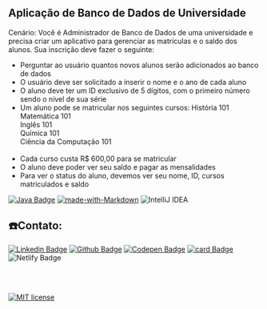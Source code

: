 ## Aplicação de Banco de Dados de Universidade

Cenário: Você é Administrador de Banco de Dados de uma universidade e precisa criar um aplicativo para gerenciar as matrículas e o saldo dos alunos. 
Sua inscrição deve fazer o seguinte: 
* Perguntar ao usuário quantos novos alunos serão adicionados ao banco de dados 
* O usuário deve ser solicitado a inserir o nome e o ano de cada aluno 
* O aluno deve ter um ID exclusivo de 5 dígitos, com o primeiro número sendo o nível de sua série 
* Um aluno pode se matricular nos seguintes cursos: 
     História 101 <br>
     Matemática 101 <br>
     Inglês 101 <br>
     Química 101 <br>
     Ciência da Computação 101 <br>
     <br>
 * Cada curso custa R$ 600,00 para se matricular 
 * O aluno deve poder ver seu saldo e pagar as mensalidades 
 * Para ver o status do aluno, devemos ver seu nome, ID, cursos matriculados e saldo
 
 [![Java Badge](https://img.shields.io/badge/Made%20with-Java-orange.svg)]() [![made-with-Markdown](https://img.shields.io/badge/Made%20with-Markdown-1f425f.svg)](http://commonmark.org) ![IntelliJ IDEA](https://img.shields.io/badge/IntelliJIDEA-CF96FD.svg?style=social-square&logo=intellij-idea&logoColor=black)

## ☎️Contato:

[![Linkedin Badge](https://img.shields.io/badge/-LinkedIn-blue?style=social-square&logo=Linkedin&logoColor=white&link=https://www.linkedin.com/in/marta-geraldo/)](https://www.linkedin.com/in/marta-geraldo/)
 [![Github Badge](https://img.shields.io/badge/GitHub--000?style=social&logo=Github&logoColor=&link=https://github.com/martageraldo)](https://github.com/martageraldo)
[![Codepen Badge](https://img.shields.io/badge/-Codepen-black?style=social-square&logo=Codepen&logoColor=white&link=https://codepen.io/martageraldo)](https://codepen.io/martageraldo)
[![card Badge](https://img.shields.io/badge/-Hotmail-0078D4??style=flat-square&logo=microsoft-outlook&logoColor=white&link=mailto:mggeraldo@hotmail.com)](mailto:mggeraldo@hotmail.com) ![Netlify Badge](https://img.shields.io/badge/-Netlify-00C7B7?style=social-square&logo=netlify&logoColor=white)

<br>

<br>

[![MIT license](https://img.shields.io/badge/License-MIT-blue.svg)](https://lbesson.mit-license.org/)

